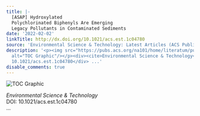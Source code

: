 ```yaml
---
title: |-
  [ASAP] Hydroxylated
  Polychlorinated Biphenyls Are Emerging
  Legacy Pollutants in Contaminated Sediments
date: '2022-02-02'
linkTitle: http://dx.doi.org/10.1021/acs.est.1c04780
source: 'Environmental Science & Technology: Latest Articles (ACS Publications)'
description: '<p><img src="https://pubs.acs.org/na101/home/literatum/publisher/achs/journals/content/esthag/0/esthag.ahead-of-print/acs.est.1c04780/20220202/images/medium/es1c04780_0007.gif"
  alt="TOC Graphic"/></p><div><cite>Environmental Science & Technology</cite></div><div>DOI:
  10.1021/acs.est.1c04780</div> ...'
disable_comments: true
---
```

<p><img src="https://pubs.acs.org/na101/home/literatum/publisher/achs/journals/content/esthag/0/esthag.ahead-of-print/acs.est.1c04780/20220202/images/medium/es1c04780_0007.gif" alt="TOC Graphic"/></p><div><cite>Environmental Science & Technology</cite></div><div>DOI: 10.1021/acs.est.1c04780</div> ...